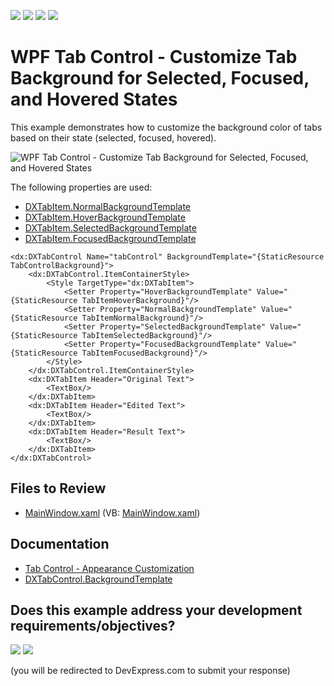 <!-- default badges list -->
![](https://img.shields.io/endpoint?url=https://codecentral.devexpress.com/api/v1/VersionRange/128641870/24.2.1%2B)
[![](https://img.shields.io/badge/Open_in_DevExpress_Support_Center-FF7200?style=flat-square&logo=DevExpress&logoColor=white)](https://supportcenter.devexpress.com/ticket/details/T327852)
[![](https://img.shields.io/badge/📖_How_to_use_DevExpress_Examples-e9f6fc?style=flat-square)](https://docs.devexpress.com/GeneralInformation/403183)
[![](https://img.shields.io/badge/💬_Leave_Feedback-feecdd?style=flat-square)](#does-this-example-address-your-development-requirementsobjectives)
<!-- default badges end -->

# WPF Tab Control - Customize Tab Background for Selected, Focused, and Hovered States

This example demonstrates how to customize the background color of tabs based on their state (selected, focused, hovered).

![WPF Tab Control - Customize Tab Background for Selected, Focused, and Hovered States](https://raw.githubusercontent.com/DevExpress-Examples/how-to-change-the-tab-background-in-dxtabcontrol-when-a-tab-is-selected-focused-or-hovered-t327852/22.2.2%2B/i/wpf-tab-control-appearance-customization-devexpress.png)

The following properties are used:

* [DXTabItem.NormalBackgroundTemplate](https://documentation.devexpress.com/WPF/DevExpressXpfCoreDXTabItem_NormalBackgroundTemplatetopic.aspx)
* [DXTabItem.HoverBackgroundTemplate](https://docs.devexpress.com/WPF/DevExpress.Xpf.Core.DXTabItem.HoverBackgroundTemplate)
* [DXTabItem.SelectedBackgroundTemplate](https://documentation.devexpress.com/WPF/DevExpressXpfCoreDXTabItem_SelectedBackgroundTemplatetopic.aspx)
* [DXTabItem.FocusedBackgroundTemplate](https://documentation.devexpress.com/WPF/DevExpressXpfCoreDXTabItem_FocusedBackgroundTemplatetopic.aspx)

```xaml
<dx:DXTabControl Name="tabControl" BackgroundTemplate="{StaticResource TabControlBackground}">
    <dx:DXTabControl.ItemContainerStyle>
        <Style TargetType="dx:DXTabItem">
            <Setter Property="HoverBackgroundTemplate" Value="{StaticResource TabItemHoverBackground}"/>
            <Setter Property="NormalBackgroundTemplate" Value="{StaticResource TabItemNormalBackground}"/>
            <Setter Property="SelectedBackgroundTemplate" Value="{StaticResource TabItemSelectedBackground}"/>
            <Setter Property="FocusedBackgroundTemplate" Value="{StaticResource TabItemFocusedBackground}"/>
        </Style>
    </dx:DXTabControl.ItemContainerStyle>
    <dx:DXTabItem Header="Original Text">
        <TextBox/>
    </dx:DXTabItem>
    <dx:DXTabItem Header="Edited Text">
        <TextBox/>
    </dx:DXTabItem>
    <dx:DXTabItem Header="Result Text">
        <TextBox/>
    </dx:DXTabItem>
</dx:DXTabControl>
```

## Files to Review

* [MainWindow.xaml](./CS/DXTabControlExample/MainWindow.xaml) (VB: [MainWindow.xaml](./VB/DXTabControlExample/MainWindow.xaml))


## Documentation

* [Tab Control - Appearance Customization](https://docs.devexpress.com/WPF/113899/controls-and-libraries/layout-management/tab-control/concepts/appearance-customization)
* [DXTabControl.BackgroundTemplate](https://docs.devexpress.com/WPF/DevExpress.Xpf.Core.DXTabControl.BackgroundTemplate)
<!-- feedback -->
## Does this example address your development requirements/objectives?

[<img src="https://www.devexpress.com/support/examples/i/yes-button.svg"/>](https://www.devexpress.com/support/examples/survey.xml?utm_source=github&utm_campaign=wpf-tabcontrol-customize-background-based-on-tab-state&~~~was_helpful=yes) [<img src="https://www.devexpress.com/support/examples/i/no-button.svg"/>](https://www.devexpress.com/support/examples/survey.xml?utm_source=github&utm_campaign=wpf-tabcontrol-customize-background-based-on-tab-state&~~~was_helpful=no)

(you will be redirected to DevExpress.com to submit your response)
<!-- feedback end -->
